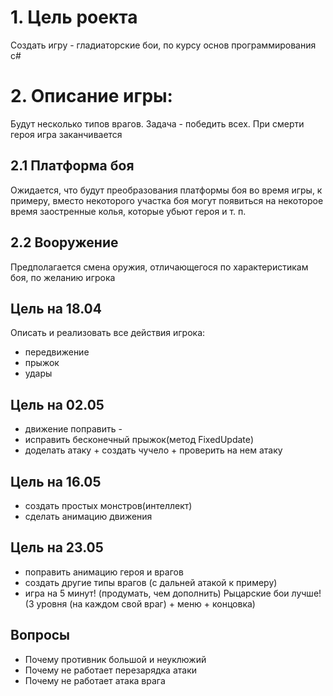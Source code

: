 
# 1. Цель роекта
Создать игру - гладиаторские бои, по курсу основ программирования c#
# 2. Описание игры:
Будут несколько типов врагов. Задача - победить всех. При смерти героя игра заканчивается
## 2.1 Платформа боя
Ожидается, что будут преобразования платформы боя во время игры, к примеру, вместо некоторого участка боя могут появиться на некоторое время заостренные колья, которые убьют героя и т. п.
## 2.2 Вооружение
Предполагается смена оружия, отличающегося по характеристикам боя, по желанию игрока


## Цель на 18.04 ##
Описать и реализовать все действия игрока:
- передвижение
- прыжок
- удары 

## Цель на 02.05 ##
- движение поправить -
- исправить бесконечный прыжок(метод FixedUpdate)
- доделать атаку + создать чучело + проверить на нем атаку

## Цель на 16.05 ##
- создать простых монстров(интеллект)
- сделать анимацию движения

## Цель на 23.05 ##
- поправить анимацию героя и врагов
- создать другие типы врагов (с дальней атакой к примеру)
- игра на 5 минут! (продумать, чем дополнить) Рыцарские бои лучше! (3 уровня (на каждом свой враг) + меню + концовка)

## Вопросы ##
- Почему противник большой и неуклюжий
- Почему не работает перезарядка атаки
- Почему не работает атака врага
